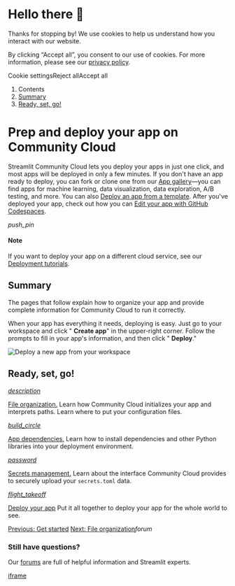 # Hello there 👋

Thanks for stopping by! We use cookies to help us understand how you interact with our website.

By clicking “Accept all”, you consent to our use of cookies. For more information, please see our [privacy policy](https://docs.streamlit.io/deploy/streamlit-community-cloud/www.streamlit.io/privacy-policy).

Cookie settingsReject allAccept all

1. Contents
2. [Summary](https://docs.streamlit.io/deploy/streamlit-community-cloud/deploy-your-app#summary)
3. [Ready, set, go!](https://docs.streamlit.io/deploy/streamlit-community-cloud/deploy-your-app#ready-set-go)

# Prep and deploy your app on Community Cloud

Streamlit Community Cloud lets you deploy your apps in just one click, and most apps will be deployed in only a few minutes. If you don't have an app ready to deploy, you can fork or clone one from our [App gallery](https://streamlit.io/gallery)—you can find apps for machine learning, data visualization, data exploration, A/B testing, and more. You can also [Deploy an app from a template](https://docs.streamlit.io/deploy/streamlit-community-cloud/get-started/deploy-from-a-template). After you've deployed your app, check out how you can [Edit your app with GitHub Codespaces](https://docs.streamlit.io/deploy/streamlit-community-cloud/manage-your-app/edit-your-app#edit-your-app-with-github-codespaces).

_push\_pin_

#### Note

If you want to deploy your app on a different cloud service, see our [Deployment tutorials](https://docs.streamlit.io/deploy/tutorials).

## Summary

The pages that follow explain how to organize your app and provide complete information for Community Cloud to run it correctly.

When your app has everything it needs, deploying is easy. Just go to your workspace and click " **Create app**" in the upper-right corner. Follow the prompts to fill in your app's information, and then click " **Deploy**."

![Deploy a new app from your workspace](https://docs.streamlit.io/images/streamlit-community-cloud/deploy-empty-new-app.png)

## Ready, set, go!

[_description_](https://docs.streamlit.io/deploy/streamlit-community-cloud/deploy-your-app/file-organization)

[File organization.](https://docs.streamlit.io/deploy/streamlit-community-cloud/deploy-your-app/file-organization) Learn how Community Cloud initializes your app and interprets paths. Learn where to put your configuration files.

[_build\_circle_](https://docs.streamlit.io/deploy/streamlit-community-cloud/deploy-your-app/app-dependencies)

[App dependencies.](https://docs.streamlit.io/deploy/streamlit-community-cloud/deploy-your-app/app-dependencies) Learn how to install dependencies and other Python libraries into your deployment environment.

[_password_](https://docs.streamlit.io/deploy/streamlit-community-cloud/deploy-your-app/secrets-management)

[Secrets management.](https://docs.streamlit.io/deploy/streamlit-community-cloud/deploy-your-app/secrets-management) Learn about the interface Community Cloud provides to securely upload your `secrets.toml` data.

[_flight\_takeoff_](https://docs.streamlit.io/deploy/streamlit-community-cloud/deploy-your-app/deploy)

[Deploy your app](https://docs.streamlit.io/deploy/streamlit-community-cloud/deploy-your-app/deploy) Put it all together to deploy your app for the whole world to see.

[Previous: Get started](https://docs.streamlit.io/deploy/streamlit-community-cloud/get-started) [Next: File organization](https://docs.streamlit.io/deploy/streamlit-community-cloud/deploy-your-app/file-organization)_forum_

### Still have questions?

Our [forums](https://discuss.streamlit.io/) are full of helpful information and Streamlit experts.

[iframe](https://www.google.com/recaptcha/enterprise/anchor?ar=1&k=6Lck4YwlAAAAAEIE1hR--varWp0qu9F-8-emQn2v&co=aHR0cHM6Ly9kb2NzLnN0cmVhbWxpdC5pbzo0NDM.&hl=en&v=J79K9xgfxwT6Syzx-UyWdD89&size=invisible&cb=pmhrbmm1xxba)